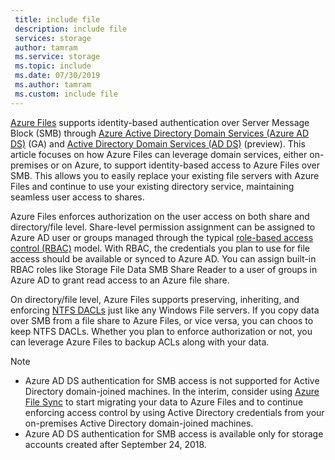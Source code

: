 ```yaml
---
 title: include file
 description: include file
 services: storage
 author: tamram
 ms.service: storage
 ms.topic: include
 ms.date: 07/30/2019
 ms.author: tamram
 ms.custom: include file
---
```


[Azure Files](../articles/storage/files/storage-files-introduction.md) supports identity-based authentication over Server Message Block (SMB) through [Azure Active Directory Domain Services (Azure AD DS)](../articles/active-directory-domain-services/overview.md) (GA) and [Active Directory Domain Services (AD DS)](https://docs.microsoft.com/en-us/windows-server/identity/ad-ds/get-started/virtual-dc/active-directory-domain-services-overview) (preview). This article focuses on how Azure Files can leverage domain services, either on-premises or on Azure,  to support identity-based access to Azure Files over SMB. This allows you to easily replace your existing file servers with Azure Files and continue to use your existing directory service, maintaining seamless user access to shares. 

Azure Files enforces authorization on the user access on both share and directory/file level. Share-level permission assignment can be assigned to Azure AD user or groups managed through the typical [role-based access control (RBAC)](../articles/role-based-access-control/overview.md) model. With RBAC, the credentials you plan to use for file access should be available or synced to Azure AD. You can assign built-in RBAC roles like Storage File Data SMB Share Reader to a user of groups in Azure AD to grant read access to an Azure file share.

On directory/file level, Azure Files supports preserving, inheriting, and enforcing [NTFS DACLs](https://technet.microsoft.com/library/2006.01.howitworksntfs.aspx) just like any Windows File servers. If you copy data over SMB from a file share to Azure Files, or vice versa, you can choos to keep NTFS DACLs. Whether you plan to enforce authorization or not, you can leverage Azure Files to backup ACLs along with your data. 


> [!NOTE]
> - Azure AD DS authentication for SMB access is not supported for Active Directory domain-joined machines. In the interim, consider using [Azure File Sync](https://docs.microsoft.com/azure/storage/files/storage-sync-files-planning) to start migrating your data to Azure Files and to continue enforcing access control by using Active Directory credentials from your on-premises Active Directory domain-joined machines. 
> - Azure AD DS authentication for SMB access is available only for storage accounts created after September 24, 2018.